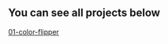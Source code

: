 ## You can see all projects below

[01-color-flipper](https://cranky-elion-f89201.netlify.app/index.html)
